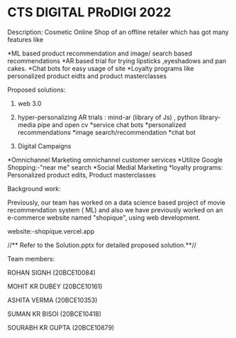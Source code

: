 
# CTS DIGITAL PRoDIGI 2022

Description:
Cosmetic Online Shop of an offline retailer which has got many features like 


*ML based product recommendation and image/ search based recommendations
*AR based trial for trying lipsticks ,eyeshadows and pan cakes.
*Chat bots for easy usage of site
*Loyalty programs like personalized product  eidts and product masterclasses

Proposed solutions: 
1. web 3.0 

2. hyper-personalizing 
AR trials : mind-ar (library of Js) , python library-media pipe and open cv
*service chat bots
*personalized recommendations
*image search/recommendation
*chat bot

3. Digital Campaigns

*Omnichannel Marketing omnichannel customer services
*Utilize Google Shopping:-"near me" search
*Social Medial Marketing
*loyalty programs: Personalized product edits, Product masterclasses


Background work:


Previously, our team has worked on a data science based project of movie recommendation system ( ML) and also we have previously worked on an e-commerce website named "shopique", using web development.

website:-shopique.vercel.app

//** Refer to the Solution.pptx for detailed proposed solution.**//

Team members:

ROHAN SIGNH (20BCE10084) 

MOHIT KR DUBEY (20BCE10161)

ASHITA VERMA (20BCE10353)

SUMAN KR BISOI (20BCE10418)

SOURABH KR GUPTA (20BCE10879)
